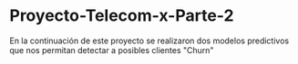 # Proyecto-Telecom-x-Parte-2
En la continuación de este proyecto se realizaron dos modelos predictivos que nos permitan detectar a posibles clientes "Churn"
